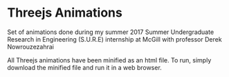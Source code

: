 # Threejs Animations
Set of animations done during my summer 2017 Summer Undergraduate Research in Engineering (S.U.R.E) internship at McGill with professor Derek Nowrouzezahrai

All Threejs animations have been minified as an html file. To run, simply download the minified file and run it in a web browser.
